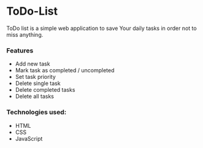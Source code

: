 # ToDo-List

ToDo list is a simple web application to save Your daily tasks in order not to miss anything.

### Features
* Add new task
* Mark task as completed / uncompleted
* Set task priority
* Delete single task
* Delete completed tasks
* Delete all tasks

### Technologies used:
* HTML
* CSS
* JavaScript
